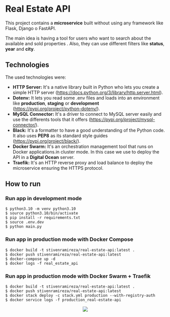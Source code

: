 # Real Estate API

This project contains a **microservice** built without using any framework like Flask, Django o FastAPI.

The main idea is having a tool for users who want to search about the available and sold properties . Also, they can use different filters like **status**, **year** and **city**.

## Technologies

The used technologies were:

- **HTTP Server:** It's a native library built in Python who lets you create a simple HTTP server (https://docs.python.org/3/library/http.server.html).
- **Dotenv:** It lets you read some .env files and loads into an environment like **production**, **staging** or **development** (https://pypi.org/project/python-dotenv/).
- **MySQL Connector:** It's a driver to connect to MySQL server easily and use the differents tools that it offers (https://pypi.org/project/mysql-connector/).
- **Black:**  It's a formatter to have a good understanding of the Python code. It also uses **PEP8** as its standard style guides (https://pypi.org/project/black/).
- **Docker Swarm:** It's an orchestration management tool that runs on Docker applications.in cluster mode. In this case we use to deploy the API in a **Digital Ocean** server.
- **Traefik:** It's an HTTP reverse proxy and load balance to deploy the microservice ensuring the HTTPS protocol.

## How to run

### Run app in development mode

    $ python3.10 -m venv python3.10
    $ source python3.10/bin/activate
    $ pip install -r requirements.txt
    $ source .env.dev
    $ python main.py

### Run app in production mode with Docker Compose

    $ docker build -t stivenramireza/real-estate-api:latest .
    $ docker push stivenramireza/real-estate-api:latest
	$ docker-compose up -d
	$ docker logs -f real_estate_api

### Run app in production mode with Docker Swarm + Traefik

    $ docker build -t stivenramireza/real-estate-api:latest .
    $ docker push stivenramireza/real-estate-api:latest
    $ docker stack deploy -c stack.yml production --with-registry-auth
	$ docker service logs -f production_real-estate-api

<p align="center">
<img src="https://enqueinvertir.com/wp-content/uploads/2021/08/Cuales-son-los-mercados-mas-atractivos-para-invertir-en-Real-Estate.jpg">
</p>
